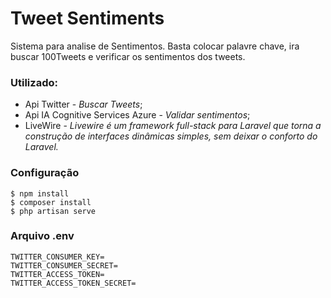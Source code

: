 # Tweet Sentiments
Sistema para analise de Sentimentos.
Basta colocar palavre chave, ira buscar 100Tweets e verificar os sentimentos dos tweets.

### Utilizado:
- Api Twitter - *Buscar Tweets*;
- Api IA Cognitive Services Azure - *Validar sentimentos*;
- LiveWire - *Livewire é um framework full-stack para Laravel que torna a construção de interfaces dinâmicas simples, sem deixar o conforto do Laravel.*

### Configuração
    $ npm install
    $ composer install
    $ php artisan serve

### Arquivo .env
    TWITTER_CONSUMER_KEY=
    TWITTER_CONSUMER_SECRET=
    TWITTER_ACCESS_TOKEN=
    TWITTER_ACCESS_TOKEN_SECRET=


